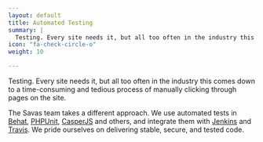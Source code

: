 ```yaml
---
layout: default
title: Automated Testing
summary: |
  Testing. Every site needs it, but all too often in the industry this comes down to a time-consuming and tedious process of manually clicking through pages on the site.
icon: "fa-check-circle-o"
weight: 10

---
```


Testing. Every site needs it, but all too often in the industry this comes down to a time-consuming and tedious process of manually clicking through pages on the site.

The Savas team takes a different approach. We use automated tests in [Behat](http://behat.org), [PHPUnit](http://phpunit.de), [CasperJS](http://casperjs.org) and others, and integrate them with [Jenkins](http://jenkins-ci.org) and [Travis](http://travis-ci.org). We pride ourselves on delivering stable, secure, and tested code.